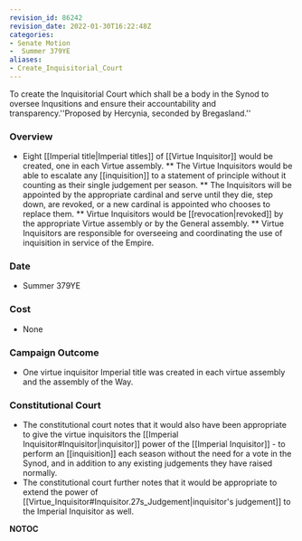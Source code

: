```yaml
---
revision_id: 86242
revision_date: 2022-01-30T16:22:48Z
categories:
- Senate Motion
-  Summer 379YE
aliases:
- Create_Inquisitorial_Court
---
```


To create the Inquisitorial Court which shall be a body in the Synod to oversee Inqusitions and ensure their accountability and transparency.''Proposed by Hercynia, seconded by Bregasland.''

### Overview
* Eight [[Imperial title|Imperial titles]] of [[Virtue Inquisitor]] would be created, one in each Virtue assembly.
** The Virtue Inquisitors would be able to escalate any [[inquisition]] to a statement of principle without it counting as their single judgement per season.
** The Inquisitors will be appointed by the appropriate cardinal and serve until they die, step down, are revoked, or a new cardinal is appointed who chooses to replace them.
** Virtue Inquisitors would be [[revocation|revoked]] by the appropriate Virtue assembly or by the General assembly.
** Virtue Inquisitors are responsible for overseeing and coordinating the use of inquisition in service of the Empire.

### Date
* Summer 379YE

### Cost
* None

### Campaign Outcome
* One virtue inquisitor Imperial title was created in each virtue assembly and the assembly of the Way.

### Constitutional Court
* The constitutional court notes that it would also have been appropriate to give the virtue inquisitors the [[Imperial Inquisitor#Inquisitor|inquisitor]] power of the [[Imperial Inquisitor]] - to perform an [[inquisition]] each season without the need for a vote in the Synod, and in addition to any existing judgements they have raised normally. 
* The constitutional court further notes that it would be appropriate to extend the power of [[Virtue_Inquisitor#Inquisitor.27s_Judgement|inquisitor's judgement]] to the Imperial Inquisitor as well.


__NOTOC__